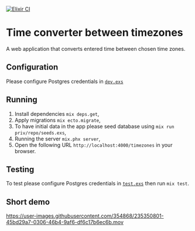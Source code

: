 [![Elixir CI](https://github.com/sultaniman/phrase_times/actions/workflows/elixir.yml/badge.svg)](https://github.com/sultaniman/phrase_times/actions/workflows/elixir.yml)

# Time converter between timezones

A web application that converts entered time between chosen time zones.

## Configuration

Please configure Postgres credentials in [`dev.exs`](https://github.com/sultaniman/phrase_times/blob/main/config/dev.exs#L5)

## Running

1. Install dependencies `mix deps.get`,
2. Apply migrations `mix ecto.migrate`,
3. To have initial data in the app please seed database using `mix run priv/repo/seeds.exs`,
4. Running the server `mix.phx server`,
5. Open the following URL `http://localhost:4000/timezones` in your browser.

## Testing

To test please configure Postgres credentials in [`test.exs`](https://github.com/sultaniman/phrase_times/blob/main/config/test.exs#L9)
then run `mix test`.

## Short demo

https://user-images.githubusercontent.com/354868/235350801-45bd29a7-0306-46b4-9af6-df6c17b6ec6b.mov
